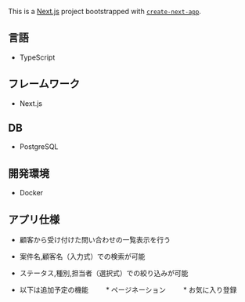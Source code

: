 This is a [Next.js](https://nextjs.org/) project bootstrapped with [`create-next-app`](https://github.com/vercel/next.js/tree/canary/packages/create-next-app).

## 言語

* TypeScript

## フレームワーク

* Next.js

## DB

* PostgreSQL

## 開発環境

* Docker

## アプリ仕様

* 顧客から受け付けた問い合わせの一覧表示を行う
* 案件名,顧客名（入力式）での検索が可能
* ステータス,種別,担当者（選択式）での絞り込みが可能

* 以下は追加予定の機能
　　 * ページネーション
　　 * お気に入り登録
